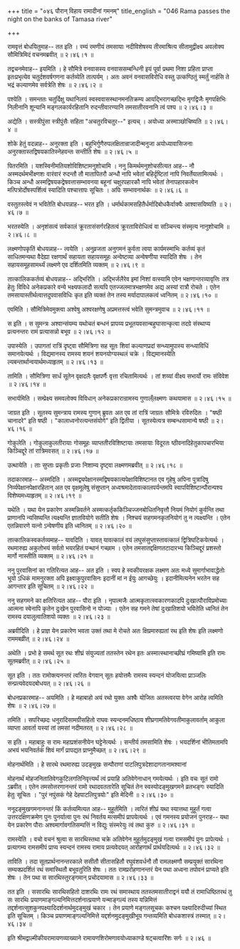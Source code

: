 +++
title = "०४६ पौरान् विहाय रामादीनां गमनम्"
title_english = "046 Rama passes the night on the banks of Tamasa river"

+++


रामवृत्तं बोधयितुमाह-- तत इति । रम्यं रमणीयं तमसायाः नदीविशेषस्य
तीरमाश्रित्य सीतामुद्वीक्ष्य अवलोक्य सौमित्रिमिदं वचनमब्रवीत्  ॥  २।४६।१
 ॥   

  

तद्वचनमेवाह-- इयमिति । हे सौमित्रे वनवासस्य वनवाससम्बन्धिनी इयं पूर्वा
प्रथमा निशा प्रहिता प्राप्ता इतःप्रभृत्येव चतुर्दशवर्षगणना कर्तव्येति
तात्पर्यम् । अतः अवनं वनवासविरोधि वस्तु उत्कण्ठितुं स्मर्तुं नार्हसि ते
भद्रं कल्याणमेव सर्वत्रेति शेषः  ॥  २।४६।२  ॥   

  

पश्येति । समन्ततः चतुर्दिक्षु यथानिलयं स्वस्ववासस्थानमनतिक्रम्य
आयद्भिरागच्छद्भिः मृगद्विजैः मृगपक्षिभिः निलीनानि शून्यानि
मङ्गलकार्यरहितानि रुदन्तीवारण्यानि तमसातीरवनानि त्वं पश्य  ॥  २।४६।३  ॥   

  

अद्येति । सस्त्रीपुंसा स्त्रीपुंसैः सहिता "अचतुरविचतुर--" इत्यच् ।
अयोध्या अस्माञ्छोचिष्यति  ॥  २।४६।४  ॥   

  

शोके हेतुं वदन्नाह-- अनुरक्ता इति । बहुभिर्गुणैरुपलक्षितान्राजादीन्मनुजा
अयोध्यावासिजनाः अनुरक्तास्तद्विषयकातिस्नेहवन्तः सन्तीति शेषः  ॥  २।४६।५
 ॥   

  

पितरमिति । यशस्विनीमतियशोविशिष्टामनुशोचामि । ननु किमर्थमनुशोचसीत्यत आह--
नौ अस्मदर्थमभीक्ष्णशः वारंवारं रुदन्तौ तौ मातापितरौ अन्धौ नापि भवेतां
बहिर्दृष्टितां नापि निवर्तेयातामित्यर्थः । किञ्च अन्धौ
अस्मद्विषयकद्वेषवत्तासम्भावनया बहूनां चक्षुरपहारकौ नापि भवेतां
तेनापहारकत्वेन मत्पित्रोर्दोषस्पर्शित्वं स्यादिति पश्चात्तापः सूचितः ।
अपिः सम्भावनार्थकः  ॥  २।४६।६  ॥   

  

वस्तुतस्त्वेवं न भवितेति बोधयन्नाह-- भरत इति ।
धर्मार्थकामसहितैर्धर्मादिबोधकैर्वाक्यैः आश्वासयिष्यति  ॥  २।४६।७  ॥   

  

भरतस्येति । अनृशंसत्वं सर्वकालं क्रूरतासंसर्गरहितत्वं क्रूरताविरोधित्वं
वा सञ्चिन्त्य संस्मृत्य नानुशोचामि  ॥  २।४६।८  ॥   

  

लक्ष्मणोपकृतिं बोधयन्नाह-- त्वयेति । अनुव्रजता अनुगमनं कुर्वता त्वया
कार्यमस्माभिः कर्तव्यं कृतं साधितमन्यथा वैदेह्या रक्षणार्थं सहायता
सहायसमूहः अन्वेष्टव्या अन्वेषणीया स्यादिति शेषः । तेन सहायसमूहसामर्थ्यं
लक्ष्मणे एव दर्शितमिति व्यक्तम्  ॥  २।४६।९  ॥   

  

तात्कालिककर्तव्यं बोधयन्नाह-- अद्भिरिति । अद्भिर्जलैरेव इमां निशां
वत्स्यामि एवेन भक्षणान्तरव्यावृत्तिः तत्र हेतुः विविधे अनेकप्रकारे वन्ये
भक्ष्यफलादौ सत्यपि एतज्जलमात्रभक्षणमेव अद्य अस्यां रात्रौ रोचते । एतेन
तमसायास्तीर्थत्वात्तदुपवासविधिः कृत इति व्यक्तं तेन तस्य मर्यादापालकत्वं
ध्वनितम्  ॥  २।४६।१०  ॥   

  

एवमिति । सौमित्रिमेवमुक्त्वा अश्वेषु अश्वरक्षणेषु अप्रमत्तस्त्वं भवेति
सुमन्त्रमुवाच  ॥  २।४६।११  ॥   

  

स इति । स सुमन्त्रः अश्वान्संयम्य यथोचतं बन्धनं प्रापय्य
प्रभूतयवसान्बहुघासान्कृत्वा तदग्रे संस्थाप्य प्रत्यनन्तरः रामं
प्रत्यासन्नो बभूव  ॥  २।४६।१२  ॥   

  

उपास्येति । उपागतां रात्रिं दृष्ट्वा सौमित्रिणा सह सूतः शिवां
कल्याणप्रदां सन्ध्यामुपास्य सन्ध्याविधिं समानयेत्यर्थः । विद्यमानस्य
रामस्य शयनं शयनयोग्यस्थलं चक्रे । विद्यमानस्येति
ल्यबन्तार्थान्वयार्थमध्याहृतम्  ॥  २।४६।१३  ॥   

  

तामिति । सौमित्रिणा सार्धं सूतेन वृक्षदलैः वृक्षपर्णैः वृत्ता
रचितामित्यर्थः । तां शय्यां वीक्ष्य सभार्यो रामः संविवेश  ॥  २।४६।१४  ॥   

  

सभार्यमिति । सम्प्रेक्ष्य समवलोक्य विविधान् अनेकप्रकारान्रामस्य
गुणाल्ँलक्ष्मणः कथयामास  ॥  २।४६।१५  ॥   

  

जाग्रत इति । सूतस्य सुमन्त्राय रामस्य गुणान् ब्रुवतः अत एव तां रात्रिं
जाग्रतः सौमित्रेः रविरुदितः । "षष्ठी चानादरे" इति षष्ठी ।
"कालाध्वनोरत्यन्तसंयोगे" इति द्वितीया । सूतस्येत्यत्र सम्बन्धसामान्ये
षष्ठी  ॥  २।४६।१६  ॥   

  

गोकुलेति । गोकुलाकुलतीरायाः गोसमूहः व्याप्ततीरविशिष्टायाः तमसायाः
विदूरतः ष्ठीवनादिहेतुकापचारभिया किञ्चिद्दूरे तां रात्रिमवसत्  ॥  २।४६।१७
 ॥   

  

उत्थायेति । ताः सुप्ताः प्रकृतीः प्रजाः निशाम्य दृष्ट्वा लक्ष्मणमब्रवीत्
 ॥  २।४६।१८  ॥   

  

तदाकारमाह-- अस्मदिति । अस्मद्व्यपेक्षानस्मद्विषयकात्यपेक्षाविशिष्टानत एव
गृहेषु अपिना पुत्रादिषु निर्व्यपेक्षानपेक्षारहितान् अत एव वृक्षमूलेषु
संसुप्तान् अध्वश्रमादेतावत्कालपर्यन्तमपि स्वापविशिष्टान्पौरान्पश्य
विशेष्यमध्याहृतम्  ॥  २।४६।१९  ॥   

  

यथेति । यथा येन प्रकारेण अस्मन्निवर्तने
अस्मत्कर्तृककिञ्चिज्जनबोधितनिवृत्तौ नियमं नियोगं कुर्वन्ति तथा प्राणानपि
न्यसिष्यन्ति त्यक्ष्यन्ति ज्ञातवियोगे सतीति शेषः । निश्चयं
सहगमनकृतनियोगं तु न त्यक्ष्यन्ति । एतेन एतन्निवारणे यत्नो ऽन्वेषणीय इति
ध्वनितम्  ॥  २।४६।२०  ॥   

  

तात्कालिकस्वकर्तव्यमाह-- यावदिति । यावत् यावत्कालं वयं
लघुसंसुप्तास्तावत्कालं द्वित्रिघटिकयेत्यर्थः । रथमारुह्य अकुतोभयं सर्वतो
भयरहितं पन्थानं गच्छाम । एतेन तमसातद्दक्षिणतटादारभ्य किञ्चिद्दूरं
प्रशस्तो मार्गो नास्तीति व्यक्तम्  ॥  २।४६।२१  ॥   

  

ननु पुरवासिनां का गतिरित्यत आह-- अत इति । स्वप हे स्वकीयरक्षक लक्ष्मण
अतः मध्ये सुमार्गाभावाद्धेतोः भूयो ऽधिकं मामनुरक्ता अपि
इक्ष्वाकुपुरवासिनः इदानीं मां न ईयुः आगच्छेयुः । इदानीमित्यनेन भरतेन सह
आगन्तार इति सूचितम्  ॥  २।४६।२२  ॥   

  

ननु सहगमने का क्षतिरित्यत आह-- पौरा इति । नृपात्मजैः
आत्मकृतात्स्वकारणकादपि दुःखात्पौराविप्रमोच्याः आत्मना स्वेनापि कृतेन
दुःखेन पुरवासिनो न योज्याः । एतेन सह गमने तेषां दुःखातिशयो भवितेति
ध्वनितं तेन रामस्य दयालुत्वातिशयो व्यक्तः  ॥  २।४६।२३  ॥   

  

अब्रवीदिति । हे प्राज्ञ येन प्रकारेण भवता उक्तं तथा मे रोचते अतः
क्षिप्रमारुह्यतां रथ इति शेषः इति लक्ष्मणो राममबव्रीत्  ॥  २।४६।२४  ॥   

  

अथेति । प्रभो हे समर्थ सूत रथः शीघ्रं संयुज्यतां ततस्तेन रथेन इतः
अस्मात्स्थानाच्छीघ्रं गमिष्यामि इति रामः सूतमब्रवीत्  ॥  २।४६।२५  ॥   

  

सूत इति । ततः रामोक्त्यनन्तरं त्वरितः वेगवान् सूतः हयोत्तमैः रामस्य
स्यन्दनं योजयित्वा प्राञ्जलिः सन्प्रत्यवेदयदबोधयत्  ॥  २।४६।२६  ॥   

  

बोधनप्रकारमाह-- अयमिति । हे महाबाहो अयं रथो युक्तः अश्वैः योजितः
अतस्त्वरया वेगेन आरोह त्वमिति शेषः  ॥  २।४६।२७  ॥   

  

तमिति । सपरिच्छदः धनुरादिसामग्रीसहितो राघवः स्यन्दनमधिष्ठाय
शीघ्रगामतिवेगवतीमाकुलावर्ताम् आकुला व्याप्ता आवर्ता यस्यां तां तमसां
नदीमतरत्  ॥  २।४६।२८  ॥   

  

स इति । महाबाहुः स रामः महाप्रशंसनीयेन घट्टेनेत्यर्थः । सन्तीर्य
तमसामिति शेषः । भयदर्शिनां भीतिमतामपि अभयं भयनिवर्तकं शिवं मार्गं
प्रापद्यत प्राप्नुमैच्छत्  ॥  २।४६।२९  ॥   

  

मोहनार्थमिति । हे सारथे रथमारुह्य उदङ्मुखः सन्पौराणां
पाटलिपुत्रदेशादागतानामश्वानां  

मोहनार्थं मोहजनितातिवेगकुटिलगतिनिवृत्त्यर्थं त्वं प्रयाहि अतिवेगेनाधान्
गमयेत्यर्थः । इति वचः सूतं रामो ऽब्रवीत् । एतेन तमसोत्तरणानन्तरं रामो
रथादवततारेति सूचितं तेन स्वस्योदङ्मुखगमने व्रतभङ्गः स्यादिति हेतुः
सूचितः । "पुरं नपुंसकं गेहे देहपाटलिपुत्रयोः" इति मेदिनी  ॥  २।४६।३०  ॥   

  

ननूदङ्मुखगमनानन्तरं किं कर्तव्यमित्यत आह-- मुहूर्तमिति । त्वरितं शीघ्रं
यथा स्यात्तथा मुहूर्तं गत्वा उत्तरदक्षिणक्रमेण पुनः पुनर्यात्वा पुनः रथं
निवर्तय मत्समीपं प्रापयेत्यर्थः । एवं गमनस्य प्रयोजनं पुनराह-- यथा येन
प्रकारेण पौराः अश्वमार्गावगतिसम्पत्तिं न विद्युः संस्मरेयुः त्वं तथा
कुरु  ॥  २।४६।३१  ॥   

  

रामस्येति । वचो वचनं श्रुत्वा स सारथिस्तथा चक्रे अतिवेगेन
मुहूर्तमुदङ्मुखं गत्वा रामसमीपं पुनः प्रापेत्यर्थः । प्रत्यागम्य
रामसमीपं प्राप्य स्यन्दनं रामस्य रामाय प्रत्यवेदयत् आरोहणार्थं
प्रार्थयदित्यर्थः  ॥  २।४६।३२  ॥   

  

ताविति । तदा सूतप्रार्थनानन्तरकाले ससीतौ सीतासहितौ रघुवंशवर्धनौ तौ
रामलक्ष्मणौ सम्प्रयुक्तं सारथिना सम्यक्प्रदर्शितं रथं समास्थितौ
बभूवतुरिति शेषः । ततः रामप्ररोहणानन्तरं येन पथा अध्वना तपोवनं प्राप्यते
इति शेषः । तेन पथा स सारथिस्तुरङ्गमान् प्रचोदयामास  ॥  २।४६।३३  ॥   

  

तत इति । ससारथिः सारथिसहितो दाशरथिः रामः रथं समास्थाय ततस्तमसातीराद्वनं
ययौ तं रामाधिष्ठितरथं तु सः सारथिः प्रयाणमाङ्गल्यनिमित्तदर्शनात्प्रयाणे
यन्माङ्गल्यं तस्य यन्निमित्तं
तद्दर्शनात्सुशकुनपक्ष्यादिदर्शनार्थमुदङ्मुखं चकार । तेन प्रयाणे
मङ्गलसूचकः कश्चन पक्ष्यादिरुदीच्यां स्थित इति सूचितम् । किञ्च
प्रयाणमाङ्गल्यनिमित्ते यद्दर्शनमुदङ्मुखीभूय गन्तव्यमिति बोधकशास्त्रं
तस्मात्  ॥  २।४६।३४  ॥   

  

इति श्रीमद्वाल्मीकीयरामायणव्याख्याने रामायणशिरोमणावयोध्याकाण्डे
षट्चत्वारिंशः सर्गः  ॥  २।४६  ॥   

  

  


